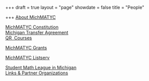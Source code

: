+++
draft = true
layout = "page"
showdate = false
title = "People"

+++
[About MichMATYC](http://www.michmatyc.org/About.html)

[MichMATYC Constitution  
](http://www.michmatyc.org/Constitution.html)[Michigan Transfer Agreement  
](https://www.macrao.org/Publications/MTA.asp)[QR  Courses](http://www.michmatyc.org/QRCourses.html)

[MichMATYC Grants](https://docs.google.com/a/swmich.edu/forms/d/1vch8Bp80naTAcFQe6NPceMnXV4IbQ9W8ttkZ5YK74Y4/viewform "Home")

[MichMATYC Listserv](http://www.michmatyc.org/MichMATY_Listserv.html)

[Student Math League in Michigan  
](http://www.michmatyc.org/Student%20Math%20League.html)[Links & Partner Organizations](http://www.michmatyc.org/links.html "Link")